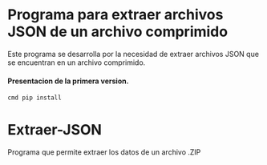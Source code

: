 # Programa para extraer archivos JSON de un archivo comprimido

Este programa se desarrolla por la necesidad de extraer archivos JSON que se encuentran en un archivo comprimido.


#### Presentacion de la primera version. 

```bash
cmd pip install  
```
# Extraer-JSON
Programa que permite extraer los datos de un archivo .ZIP
